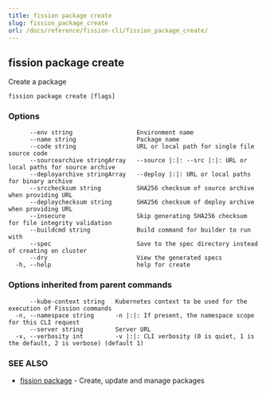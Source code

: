 ```yaml
---
title: fission package create
slug: fission_package_create
url: /docs/reference/fission-cli/fission_package_create/
---
```

## fission package create

Create a package

```
fission package create [flags]
```

### Options

```
      --env string                  Environment name
      --name string                 Package name
      --code string                 URL or local path for single file source code
      --sourcearchive stringArray   --source |:|: --src |:|: URL or local paths for source archive
      --deployarchive stringArray   --deploy |:|: URL or local paths for binary archive
      --srcchecksum string          SHA256 checksum of source archive when providing URL
      --deploychecksum string       SHA256 checksum of deploy archive when providing URL
      --insecure                    Skip generating SHA256 checksum for file integrity validation
      --buildcmd string             Build command for builder to run with
      --spec                        Save to the spec directory instead of creating on cluster
      --dry                         View the generated specs
  -h, --help                        help for create
```

### Options inherited from parent commands

```
      --kube-context string   Kubernetes context to be used for the execution of Fission commands
  -n, --namespace string      -n |:|: If present, the namespace scope for this CLI request
      --server string         Server URL
  -v, --verbosity int         -v |:|: CLI verbosity (0 is quiet, 1 is the default, 2 is verbose) (default 1)
```

### SEE ALSO

* [fission package](/docs/reference/fission-cli/fission_package/)	 - Create, update and manage packages

